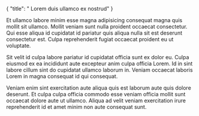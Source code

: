 {
  "title": " Lorem duis ullamco ex nostrud"
}

Et ullamco labore minim esse magna adipisicing consequat magna quis mollit sit ullamco. Mollit veniam sunt nulla proident occaecat consectetur. Qui esse aliqua id cupidatat id pariatur quis aliqua nulla sit est deserunt consectetur est. Culpa reprehenderit fugiat occaecat proident eu ut voluptate.

Sit velit id culpa labore pariatur id cupidatat officia sunt ex dolor eu. Culpa eiusmod ex ea incididunt aute excepteur anim culpa officia Lorem. Id in sint labore cillum sint do cupidatat ullamco laborum in. Veniam occaecat laboris Lorem in magna consequat id qui consequat.

Veniam enim sint exercitation aute aliqua quis est laborum aute quis dolore deserunt. Et culpa culpa officia commodo esse veniam officia mollit sunt occaecat dolore aute ut ullamco. Aliqua ad velit veniam exercitation irure reprehenderit id et amet minim non aute consequat sunt.